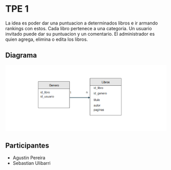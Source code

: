 # TPE 1
La idea es poder dar una puntuacion a determinados libros e ir armando rankings con estos. Cada libro pertenece a una categoria. Un usuario invitado puede dar su puntuacion y un comentario. El administrador es quien agrega, elimina o edita los libros.


## Diagrama

![Diagrama](imgs/diagrama.png)


## Participantes

- Agustin Pereira
- Sebastian Ulibarri
